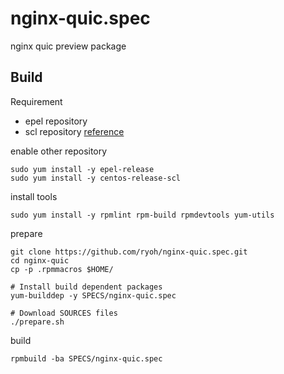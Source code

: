 # nginx-quic.spec

nginx quic preview package

## Build

Requirement

- epel repository
- scl repository [reference](https://wiki.centos.org/AdditionalResources/Repositories/SCL)

enable other repository

```
sudo yum install -y epel-release
sudo yum install -y centos-release-scl
```

install tools

```
sudo yum install -y rpmlint rpm-build rpmdevtools yum-utils 
```

prepare

```
git clone https://github.com/ryoh/nginx-quic.spec.git
cd nginx-quic
cp -p .rpmmacros $HOME/

# Install build dependent packages
yum-builddep -y SPECS/nginx-quic.spec

# Download SOURCES files
./prepare.sh
```

build

```
rpmbuild -ba SPECS/nginx-quic.spec
```
